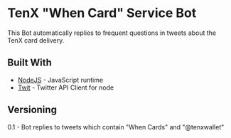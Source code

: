 # TenX "When Card" Service Bot

This Bot automatically replies to frequent questions in tweets about the TenX card delivery.

## Built With

* [NodeJS](https://github.com/nodejs/node) - JavaScript runtime
* [Twit](https://github.com/ttezel/twit) - Twitter API Client for node

## Versioning

0.1 - Bot replies to tweets which contain "When Cards" and "@tenxwallet"
